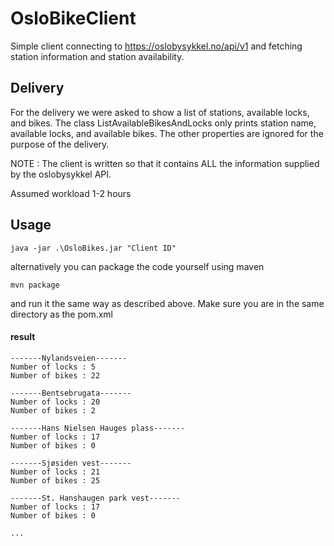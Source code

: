 # OsloBikeClient

Simple client connecting to https://oslobysykkel.no/api/v1 and fetching station information and station availability.

## Delivery

For the delivery we were asked to show a list of stations, available locks, and bikes. The class ListAvailableBikesAndLocks only prints station name, available locks, and available bikes. The other properties are ignored for the purpose of the delivery. 

NOTE : The client is written so that it contains ALL the information supplied by the oslobysykkel API.

Assumed workload 1-2 hours

## Usage

`java -jar .\OsloBikes.jar "Client ID"`

alternatively you can package the code yourself using maven

`mvn package`

and run it the same way as described above.
Make sure you are in the same directory as the pom.xml

#### result 
```
-------Nylandsveien-------
Number of locks : 5
Number of bikes : 22

-------Bentsebrugata-------
Number of locks : 20
Number of bikes : 2

-------Hans Nielsen Hauges plass-------
Number of locks : 17
Number of bikes : 0

-------Sjøsiden vest-------
Number of locks : 21
Number of bikes : 25

-------St. Hanshaugen park vest-------
Number of locks : 17
Number of bikes : 0

...

```
